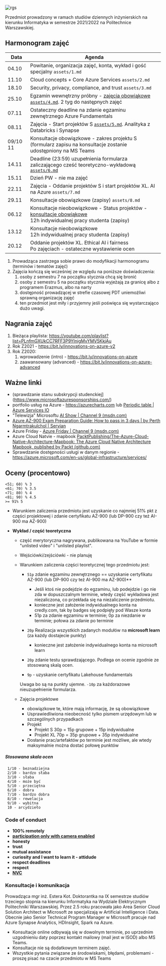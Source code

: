 ![rgs](https://raw.githubusercontent.com/ekote/Azure-and-AI/main/assets/imgs/azureandai.jpg)

Przedmiot prowadzony w ramach studiów dziennych inżynierskich na kierunku Informatyka w semestrze 2021/2022 na Politechnice Warszawskiej.

## Harmonogram zajęć

| Data  | Agenda                                                    |
|-------|----------|
| 04.10 | Powitanie, organizacja zajęć, konta, wykład i gość specjalny `assets/1.md`|
| 11.10 | Cloud concepts + Core Azure Services `assets/2.md`|
| 18.10 | Security, privacy, compliance, and trust `assets/3.md`|
| 25.10 | Egzamin wewnętrzny próbny - <u>zajęcia obowiąkowe</u> [`assets/4.md`](https://github.com/ekote/Azure-and-AI/blob/main/assets/4.md). 2 tyg do następnych zajęć |
| 07.11 | Ostateczny deadline na zdanie egzaminu zewnętrznego Azure Fundamentals |
| 08.11 | Zajęcia - Start projektów S [`assets/5.md`](https://github.com/ekote/Azure-and-AI/blob/main/assets/5.md). Analityka z Databricks i Synapse |
| 09/10 11 | Konsultacje obowiązkowe - zakres projektu S (formularz zapisu na konsultacje zostanie udostępniony na MS Teams |
| 14.11 | Deadline (23:59) uzupełnienia formularza zaliczającego cześć teoretyczno-wykładową [`assets/6.md`](https://github.com/ekote/Azure-and-AI/blob/main/assets/6.md)|
| 15.11 | Dzień PW - nie ma zajęć                                  |
| 22.11 | Zajęcia - Oddanie projektów S i start projektów XL. AI na Azure `assets/7.md` |
| 29.11 | Konsultacje obowiązkowe (zapisy) `assets/8.md`     |
| 06.12 | Konsultacje nieobowiązkowe - Status projektów - <u>konsultacje obowiąkowe</u><br>12h indywidualnej pracy studenta (zapisy) |
| 13.12 | Konsultacje nieobowiązkowe <br>12h indywidualnej pracy studenta (zapisy)         |
| 20.12 | Oddanie projektów XL. Ethical AI i fairness <br> Po zajęciach - ostateczne wystawienie ocen <br> |


1. Prowadząca zastrzega sobie prawo do modyfikacji harmonogramu (terminów i tematów zajęć)  
2. Zajęcia kończą się wcześniej ze względu na poniższe doświadczenia:
   1. osoby z semestru 7 na początku stycznia chcą się bronić
   2. osoby z semestru 5 na początku stycznia wyjeżają za granicę albo z programem Erazmus, albo na narty
   3. dostępność prowadzącej w strefie czasowej PDT uniemożliwi sprawną organizację zajęć
   4. ten przedmiot jest miły i przyjemny jeśli poświęca się wystarczająco dużo uwagi.


## Nagrania zajęć
1. Bieżąca playlista: https://youtube.com/playlist?list=PLnfmGXUkCC7RFF3P9YlnigMvYMV5KkjAu 
2. Rok Z2021 - https://bit.ly/innovations-on-azure-v2
3. Rok Z2020:
   1. wprowadzenie (intro) - https://bit.ly/innovations-on-azure
   2. zaawansowany (advanced) - https://bit.ly/innovations-on-azure-advanced


## Ważne linki

- (sprawdzanie stanu subskrypcji studenckiej](https://www.microsoftazuresponsorships.com/)
- portfolio usług na Azure - https://azurecharts.com lub [Periodic table | Azure Services IO](https://azureservices.io/#)
- "Telewizja" Microsoftu [AI Show | Channel 9 (msdn.com)](https://channel9.msdn.com/Shows/AI-Show)
- [Azure AZ-900 Exam Preparation Guide: How to pass in 3 days | by Perth Ngarmtrakulchol | Servian](https://servian.dev/azure-az-900-exam-preparation-guide-how-to-pass-in-3-days-dabf5534507a) 
- Azure Friday - [Azure Friday | Channel 9 (msdn.com)](https://channel9.msdn.com/Shows/Azure-Friday)
- Azure Cloud Natvie - mapbook [PacktPublishing/The-Azure-Cloud-Native-Architecture-Mapbook: The Azure Cloud Native Architecture Mapbook, published by Packt (github.com)](https://github.com/PacktPublishing/The-Azure-Cloud-Native-Architecture-Mapbook)
- Sprawdzanie dostępności usługi w danym regionie - https://azure.microsoft.com/en-us/global-infrastructure/services/


## Oceny (procentowo)

```
<51; 60) % 3
<61; 70) % 3.5
<71; 80) % 4
<81; 90) % 4.5
>= 91% 5
```

- Warunkiem zaliczenia przedmiotu jest uzyskanie co najmniej 51% pkt z części projektowej i zdanie certyfikatu  AZ-900 (lub DP-900 czy też AI-900 ma AZ-900)
- **Wykład / część teoretyczna** 

  - część merytoryczna nagrywana, publikowana na YouTube w formie "unlisted video" i "unlisted playlist".
  - Wejściówki/zejściówki - nie planuję
  - Warunkiem zaliczenia części teoretycznej tego przedmiotu jest:

    - `51p` zdanie egzaminu zewnętrznego == uzyskanie certyfikatu AZ-900 (lub DP-900 czy też AI-900 ma AZ-900)**
      - Jeśli ktoś nie podejdzie do egzaminu, lub podejdzie i go nie zda w dopuszczalnym terminie, wtedy część wykładowa jest niezaliczona, co przekłada się na niezaliczenie przedmiotu. 
      - konieczne jest założenie indywidualnego konta na credly.com, tak by badges się podpięły pod Wasze konta
      - 51p za zdanie egzaminu w terminie; 0p za niezdanie w terminie; połowa za zdanie po terminie

    - `20p` Realizacja wszystkich zadanych modułów na **microsoft learn** (za każdy dostajecie punkty)
      - konieczne jest założenie indywidualnego konta na microsoft learn 

    - `20p` zdanie testu sprawdzającego. Podlega on ocenie zgodnie ze stosowaną skalą ocen.
    - `9p` - uzyskanie certyfikatu Lakehouse fundamentals 
    
    Uwaga bo są na punkty ujemne. `-10p` za każdorazowe nieuzupełnienie formularza.

  - Zajęcia projektowe
    - obowiązkowe te, które mają informację, że są obowiązkowe
    - Usprawiedliwiona nieobecność tylko pismem urzędowym lub w szczególnych przypadkach
    - Projekt 
      - Projekt S 30p = 15p grupowe + 15p indywidualne
      - Projekt XL 70p = 35p grupowe + 35p indywidualne
    - Dosłanie prac/artefaktów po terminie jest możliwe, ale wtedy maksymalnie można dostać połowę punktów




##### Stosowana skala ocen
```
 1/10 - beznadziejna
 2/10 - bardzo słaba
 3/10 - słaba
 4/10 - może być
 5/10 - przeciętna
 6/10 - dobra
 7/10 - bardzo dobra
 8/10 - rewelacja
 9/10 - wybitna
 10 - arcydzieło
```



### Code of conduct

- **100% remotely**
- <u>**participation only with camera enabled**</u>
- **honesty**
- **trust**
- **mutual assistance**
- **curiosity and I want to learn it - attidude**
- **respect deadlines**
- **respect**
- **[NVC](nonviolentcommunication.com)** 



### Konsultacje i komunikacja
Prowadząca mgr inż. Estera Kot. Doktorantka na IX semestrze studiów trzeciego stopnia na kierunku Informatyka na Wydziale Elektrycznym Politechniki Warszawskiej. Przez 2.5 roku pracowała jako Area Senior Cloud Solution Architect w Microsoft ze specjalizają w Artificial Intelligence i Data. Obecnie jako Senior Technical Program Manager w Microsoft pracuje nad Azure Synapse Analytics, HDInsight, Spark na Azure.

- Konsultacje online odbywają się w dowolnym terminie, po uprzednim uzgodnieniu daty poprzez kontakt mailowy (mail jest w ISOD) albo MS Teams. 
- Konsultacje nie są dodatkowym terminem zajęć.
- Wszystkie pytania związane ze środowiskami, błędami, problemami - proszę pisać na czacie przedmiotu w MS Teams
